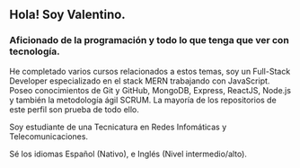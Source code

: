 ## Hola! Soy Valentino.
### Aficionado de la programación y todo lo que tenga que ver con tecnología.

He completado varios cursos relacionados a estos temas, soy un Full-Stack Developer especializado en el stack MERN trabajando con JavaScript. Poseo conocimientos de Git y GitHub, MongoDB, Express, ReactJS, Node.js y también la metodología ágil SCRUM.
La mayoría de los repositorios de este perfil son prueba de todo ello.

Soy estudiante de una Tecnicatura en Redes Infomáticas y Telecomunicaciones.

Sé los idiomas Español (Nativo), e Inglés (Nivel intermedio/alto).
<!---
ElWas1/ElWas1 is a ✨ special ✨ repository because its `README.md` (this file) appears on your GitHub profile.
You can click the Preview link to take a look at your changes.
--->
